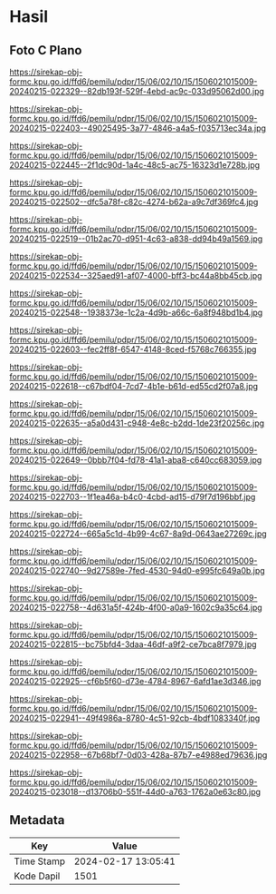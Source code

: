 # Hasil

## Foto C Plano

https://sirekap-obj-formc.kpu.go.id/ffd6/pemilu/pdpr/15/06/02/10/15/1506021015009-20240215-022329--82db193f-529f-4ebd-ac9c-033d95062d00.jpg

https://sirekap-obj-formc.kpu.go.id/ffd6/pemilu/pdpr/15/06/02/10/15/1506021015009-20240215-022403--49025495-3a77-4846-a4a5-f035713ec34a.jpg

https://sirekap-obj-formc.kpu.go.id/ffd6/pemilu/pdpr/15/06/02/10/15/1506021015009-20240215-022445--2f1dc90d-1a4c-48c5-ac75-16323d1e728b.jpg

https://sirekap-obj-formc.kpu.go.id/ffd6/pemilu/pdpr/15/06/02/10/15/1506021015009-20240215-022502--dfc5a78f-c82c-4274-b62a-a9c7df369fc4.jpg

https://sirekap-obj-formc.kpu.go.id/ffd6/pemilu/pdpr/15/06/02/10/15/1506021015009-20240215-022519--01b2ac70-d951-4c63-a838-dd94b49a1569.jpg

https://sirekap-obj-formc.kpu.go.id/ffd6/pemilu/pdpr/15/06/02/10/15/1506021015009-20240215-022534--325aed91-af07-4000-bff3-bc44a8bb45cb.jpg

https://sirekap-obj-formc.kpu.go.id/ffd6/pemilu/pdpr/15/06/02/10/15/1506021015009-20240215-022548--1938373e-1c2a-4d9b-a66c-6a8f948bd1b4.jpg

https://sirekap-obj-formc.kpu.go.id/ffd6/pemilu/pdpr/15/06/02/10/15/1506021015009-20240215-022603--fec2ff8f-6547-4148-8ced-f5768c766355.jpg

https://sirekap-obj-formc.kpu.go.id/ffd6/pemilu/pdpr/15/06/02/10/15/1506021015009-20240215-022618--c67bdf04-7cd7-4b1e-b61d-ed55cd2f07a8.jpg

https://sirekap-obj-formc.kpu.go.id/ffd6/pemilu/pdpr/15/06/02/10/15/1506021015009-20240215-022635--a5a0d431-c948-4e8c-b2dd-1de23f20256c.jpg

https://sirekap-obj-formc.kpu.go.id/ffd6/pemilu/pdpr/15/06/02/10/15/1506021015009-20240215-022649--0bbb7f04-fd78-41a1-aba8-c640cc683059.jpg

https://sirekap-obj-formc.kpu.go.id/ffd6/pemilu/pdpr/15/06/02/10/15/1506021015009-20240215-022703--1f1ea46a-b4c0-4cbd-ad15-d79f7d196bbf.jpg

https://sirekap-obj-formc.kpu.go.id/ffd6/pemilu/pdpr/15/06/02/10/15/1506021015009-20240215-022724--665a5c1d-4b99-4c67-8a9d-0643ae27269c.jpg

https://sirekap-obj-formc.kpu.go.id/ffd6/pemilu/pdpr/15/06/02/10/15/1506021015009-20240215-022740--9d27589e-7fed-4530-94d0-e995fc649a0b.jpg

https://sirekap-obj-formc.kpu.go.id/ffd6/pemilu/pdpr/15/06/02/10/15/1506021015009-20240215-022758--4d631a5f-424b-4f00-a0a9-1602c9a35c64.jpg

https://sirekap-obj-formc.kpu.go.id/ffd6/pemilu/pdpr/15/06/02/10/15/1506021015009-20240215-022815--bc75bfd4-3daa-46df-a9f2-ce7bca8f7979.jpg

https://sirekap-obj-formc.kpu.go.id/ffd6/pemilu/pdpr/15/06/02/10/15/1506021015009-20240215-022925--cf6b5f60-d73e-4784-8967-6afd1ae3d346.jpg

https://sirekap-obj-formc.kpu.go.id/ffd6/pemilu/pdpr/15/06/02/10/15/1506021015009-20240215-022941--49f4986a-8780-4c51-92cb-4bdf1083340f.jpg

https://sirekap-obj-formc.kpu.go.id/ffd6/pemilu/pdpr/15/06/02/10/15/1506021015009-20240215-022958--67b68bf7-0d03-428a-87b7-e4988ed79636.jpg

https://sirekap-obj-formc.kpu.go.id/ffd6/pemilu/pdpr/15/06/02/10/15/1506021015009-20240215-023018--d13706b0-551f-44d0-a763-1762a0e63c80.jpg


## Metadata

| Key        | Value               |
| ---------- | ------------------- |
| Time Stamp | 2024-02-17 13:05:41 |
| Kode Dapil | 1501                |



